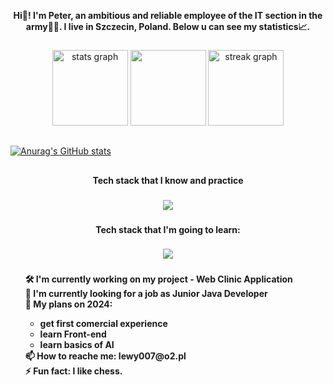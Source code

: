 <p align="center"><b>Hi👋! I'm Peter, an ambitious and reliable employee of the IT section in the army👨‍💻. I live in Szczecin, Poland. Below u can see my statistics📈.</b></p>

###

<div align="center">
  <img src="https://github-readme-stats.vercel.app/api?username=lewy007&hide_title=false&hide_rank=false&show_icons=true&include_all_commits=true&count_private=true&disable_animations=false&theme=dark&locale=en&hide_border=true" height="121" alt="stats graph"  />
  <img src="https://github-readme-stats.vercel.app/api/top-langs/?username=lewy007&layout=compact&theme=dark&hide_border=true" height="121"/>
  <img src="https://streak-stats.demolab.com?user=lewy007&locale=en&mode=daily&theme=dark&hide_border=true&date_format=j M[ Y]" height="121" alt="streak graph"  />
</div>

##

[![Anurag's GitHub stats](https://github-readme-stats.vercel.app/api?username=lewy007)](https://github.com/lewy007/github-readme-stats)

##

<h4 align="center">Tech stack that I know and practice</h4>

###

<p align="center">
  <a href="https://skillicons.dev">
    <img src="https://skillicons.dev/icons?i=java,spring,docker,postgres,git,linux,html,css,maven,gradle" />
  </a>
</p>

###

<h4 align="center">Tech stack that I'm going to learn:</h4>

###

<p align="center">
  <a href="https://skillicons.dev">
    <img src="https://skillicons.dev/icons?i=kotlin,kafka,python,tensorflow,mysql,redis,mongodb,kubernetes,go,react,ts,aws" />
  </a>
</p>

###

<h4 align="left">
        <ul style="list-style-type: none;">
            🛠️ I'm currently working on my project - Web Clinic Application<br>
            🤔 I'm currently looking for a job as Junior Java Developer<br>
            📅 My plans on 2024:
            <ul>
                <li>get first comercial experience</li>  
                <li>learn Front-end</li>
                <li>learn basics of AI</li>
            </ul>
            📫 How to reache me: lewy007@o2.pl<br>
            ⚡ Fun fact: I like chess.
        </ul>
    </h4>
